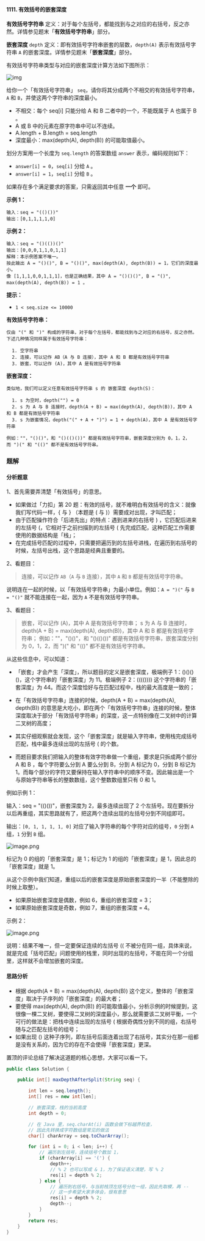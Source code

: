 #### 1111. 有效括号的嵌套深度

**有效括号字符串** 定义：对于每个左括号，都能找到与之对应的右括号，反之亦然。详情参见题末「**有效括号字符串**」部分。

**嵌套深度** `depth` 定义：即有效括号字符串嵌套的层数，`depth(A)` 表示有效括号字符串 `A` 的嵌套深度。详情参见题末「**嵌套深度**」部分。

有效括号字符串类型与对应的嵌套深度计算方法如下图所示：

![img](./images/有效括号的嵌套深度/1.jpg)

给你一个「有效括号字符串」 `seq`，请你将其分成两个不相交的有效括号字符串，`A` 和 `B`，并使这两个字符串的深度最小。

* 不相交：每个 seq[i] 只能分给 A 和 B 二者中的一个，不能既属于 A 也属于 B 。
* A 或 B 中的元素在原字符串中可以不连续。
* A.length + B.length = seq.length
* 深度最小：max(depth(A), depth(B)) 的可能取值最小。

划分方案用一个长度为 `seq.length` 的答案数组 `answer` 表示，编码规则如下：

- `answer[i] = 0`，`seq[i]` 分给 `A` 。
- `answer[i] = 1`，`seq[i]` 分给 `B` 。

如果存在多个满足要求的答案，只需返回其中任意 **一个** 即可。

**示例 1：**

```shell
输入：seq = "(()())"
输出：[0,1,1,1,1,0]
```

**示例 2：**

```shell
输入：seq = "()(())()"
输出：[0,0,0,1,1,0,1,1]
解释：本示例答案不唯一。
按此输出 A = "()()", B = "()()", max(depth(A), depth(B)) = 1，它们的深度最小。
像 [1,1,1,0,0,1,1,1]，也是正确结果，其中 A = "()()()", B = "()", max(depth(A), depth(B)) = 1 。 
```

**提示：**

- `1 < seq.size <= 10000`

**有效括号字符串：**

```shell
仅由 "(" 和 ")" 构成的字符串，对于每个左括号，都能找到与之对应的右括号，反之亦然。
下述几种情况同样属于有效括号字符串：

  1. 空字符串
  2. 连接，可以记作 AB（A 与 B 连接），其中 A 和 B 都是有效括号字符串
  3. 嵌套，可以记作 (A)，其中 A 是有效括号字符串
```

**嵌套深度：**

```shell
类似地，我们可以定义任意有效括号字符串 s 的 嵌套深度 depth(S)：

  1. s 为空时，depth("") = 0
  2. s 为 A 与 B 连接时，depth(A + B) = max(depth(A), depth(B))，其中 A 和 B 都是有效括号字符串
  3. s 为嵌套情况，depth("(" + A + ")") = 1 + depth(A)，其中 A 是有效括号字符串

例如：""，"()()"，和 "()(()())" 都是有效括号字符串，嵌套深度分别为 0，1，2，而 ")(" 和 "(()" 都不是有效括号字符串。
```



### 题解

#### 分析题意

1、首先需要弄清楚「有效括号」的意思。

* 如果做过「力扣」第 20 题：有效的括号，就不难明白有效括号的含义：就像我们写代码一样，{ 与 } （本题是 ( 与 )）需要成对出现，才叫匹配；
* 由于匹配操作符合「后进先出」的特点：遇到进来的右括号 ) ，它匹配后进来的左括号 (，它相对于之前扫描到的左括号 ( 先完成匹配，这种匹配工作需要使用的数据结构是「栈」；
* 在完成括号匹配的过程中，只需要把遍历到的左括号进栈，在遍历到右括号的时候，左括号出栈，这个思路是经典且重要的。

2、看题目：

> 连接，可以记作 `AB`（`A` 与 `B` 连接），其中 `A` 和 `B` 都是有效括号字符串。

说明连在一起的时候，以「有效括号字符串」为最小单位。例如：`A = ")("` 与 `B = "()"` 就不能连接在一起，因为 `A` 不是有效括号字符串。

3、看题目：

> 嵌套，可以记作 (A)，其中 A 是有效括号字符串；
> s 为 A 与 B 连接时，depth(A + B) = max(depth(A), depth(B))，其中 A 和 B 都是有效括号字符串；
> 例如：""，"()()"，和 "()(()())" 都是有效括号字符串，嵌套深度分别为 0，1，2，而 ")(" 和 "(()" 都不是有效括号字符串。

从这些信息中，可以知道：

* 「嵌套」才会产生「深度」，所以题目的定义是嵌套深度，极端例子 1：()()()()，这个字符串的「嵌套深度」为 11。极端例子 2：(((()))) 这个字符串的「嵌套深度」为 44。而这个深度恰好与在匹配过程中，栈的最大高度是一致的；

* 在「有效括号字符串」连接的时候，depth(A + B) = max(depth(A), depth(B)) 的意思是大吃小，即在两个「有效括号字符串」连接的时候，整体深度取决于部分「有效括号字符串」的深度，这一点特别像在二叉树中的计算二叉树的高度；

* 其实仔细观察就会发现，这个「嵌套深度」就是输入字符串，使用栈完成括号匹配，栈中最多连续出现的左括号 ( 的个数。

* 而题目要求我们把输入的整体有效字符串做一个重组，要求是只拆成两个部分 A 和 B ，每个字符要么分到 A 要么分到 B，分到 A 标记为 0，分到 B 标记为 1。而每个部分的字符又要保持在输入字符串中的顺序不变。因此输出是一个与原始字符串等长的整数数组，这个整数数组里只有 0 和 1。

例如示例 1：

输入：seq = "(()())"，嵌套深度为 2，最多连续出现了 2 个左括号。现在要拆分以后再重组，其实思路就有了，把这两个连续出现的左括号分到不同组即可。

输出：`[0, 1, 1, 1, 1, 0]` 对应了输入字符串的每个字符对应的组号，`0` 分到 `A` 组，`1` 分到 `B` 组。

![image.png](./images/有效括号的嵌套深度/2.jpg)

标记为 0 的组的「嵌套深度」是 1；标记为 1 的组的「嵌套深度」是 1，因此总的「嵌套深度」就是 1。

从这个示例中我们知道，重组以后的嵌套深度是原始嵌套深度的一半（不能整除的时候上取整）。

- 如果原始嵌套深度是偶数，例如 6，重组的嵌套深度 = 3；
- 如果原始嵌套深度是奇数，例如 7，重组的嵌套深度 = 4。

示例 2：

![image.png](./images/有效括号的嵌套深度/3.jpg)

说明：结果不唯一，但一定要保证连续的左括号 (( 不被分在同一组，具体来说，就是完成「括号匹配」问题使用的栈里，同时出现的左括号，不能在同一个分组里，这样就不会增加嵌套的深度。

#### 思路分析

* 根据 depth(A + B) = max(depth(A), depth(B)) 这个定义，整体的「嵌套深度」取决于子序列的「嵌套深度」的最大者；
* 要使得 max(depth(A), depth(B)) 的可能取值最小，分析示例的时候提到，这很像一棵二叉树，要使得二叉树的深度最小，那么就需要该二叉树平衡，一个可行的做法是：把栈中连续出现的左括号 ( 根据奇偶性分到不同的组，右括号随与之匹配左括号的组号；
* 如果出现 () 这种子序列，即左括号后面连着出现了右括号，其实分在那一组都是没有关系的，因为它的存在不会使得「嵌套深度」更深。

置顶的评论总结了解决这道题的核心思想，大家可以看一下。

```java
public class Solution {

    public int[] maxDepthAfterSplit(String seq) {

        int len = seq.length();
        int[] res = new int[len];

        // 嵌套深度，栈的当前高度
        int depth = 0;

        // 在 Java 里，seq.charAt(i) 函数会做下标越界检查，
        // 因此先转换成字符数组是常见的做法
        char[] charArray = seq.toCharArray();

        for (int i = 0; i < len; i++) {
            // 遍历到左括号，连续括号个数加 1，
            if (charArray[i] == '(') {
                depth++;
                // % 2 也可以写成 & 1，为了保证语义清楚，写 % 2
                res[i] = depth % 2;
            } else {
                // 遍历到右括号，与当前栈顶左括号分在一组，因此先取模，再 --
                // 这一步希望大家多体会，很有意思
                res[i] = depth % 2;
                depth--;
            }
        }
        return res;
    }
}
```


